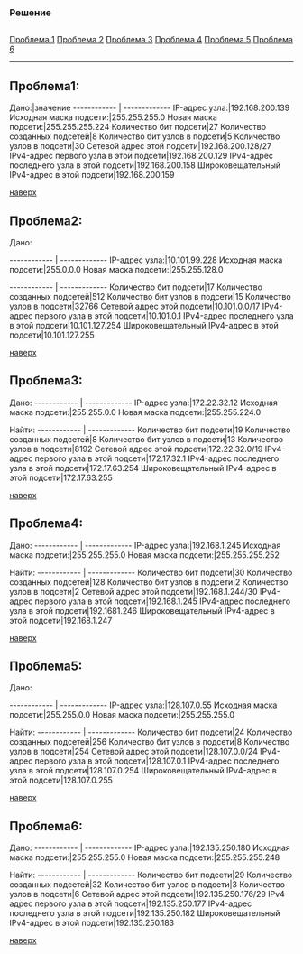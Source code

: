﻿### Решение 
<a name="0"><h2> </h2></a>
[Проблема 1](#1)
[Проблема 2](#2)
[Проблема 3](#3)
[Проблема 4](#4)
[Проблема 5](#5)
[Проблема 6](#6)

----
<a name="1"><h2>Проблема1: </h2></a>
Дано:|значение
------------ | -------------
IP-адрес узла:|192.168.200.139
Исходная маска подсети:|255.255.255.0
Новая маска подсети:|255.255.255.224
Количество бит подсети|27
Количество созданных подсетей|8
Количество бит узлов в подсети|5
Количество узлов в подсети|30
Сетевой адрес этой подсети|192.168.200.128/27
IPv4-адрес первого узла в этой подсети|192.168.200.129
IPv4-адрес последнего узла в этой подсети|192.168.200.158
Широковещательный IPv4-адрес в этой подсети|192.168.200.159


 [наверх](#0)

<a name="2"><h2>Проблема2: </h2></a>
Дано:

------------ | -------------
IP-адрес узла:|10.101.99.228
Исходная маска подсети:|255.0.0.0
Новая маска подсети:|255.255.128.0


------------ | -------------
Количество бит подсети|17
Количество созданных подсетей|512
Количество бит узлов в подсети|15
Количество узлов в подсети|32766
Сетевой адрес этой подсети|10.101.0.0/17
IPv4-адрес первого узла в этой подсети|10.101.0.1
IPv4-адрес последнего узла в этой подсети|10.101.127.254
Широковещательный IPv4-адрес в этой подсети|10.101.127.255

 [наверх](#0)

<a name="3"><h2>Проблема3: </h2></a>
Дано:
------------ | -------------
IP-адрес узла:|172.22.32.12
Исходная маска подсети:|255.255.0.0
Новая маска подсети:|255.255.224.0

Найти:
------------ | -------------
Количество бит подсети|19
Количество созданных подсетей|8
Количество бит узлов в подсети|13
Количество узлов в подсети|8192
Сетевой адрес этой подсети|172.22.32.0/19
IPv4-адрес первого узла в этой подсети|172.17.32.1
IPv4-адрес последнего узла в этой подсети|172.17.63.254
Широковещательный IPv4-адрес в этой подсети|172.17.63.255


 [наверх](#0)

<a name="4"><h2>Проблема4: </h2></a>
Дано:
------------ | -------------
IP-адрес узла:|192.168.1.245
Исходная маска подсети:|255.255.255.0
Новая маска подсети:|255.255.255.252

Найти:
------------ | -------------
Количество бит подсети|30
Количество созданных подсетей|128
Количество бит узлов в подсети|2
Количество узлов в подсети|2
Сетевой адрес этой подсети|192.168.1.244/30
IPv4-адрес первого узла в этой подсети|192.168.1.245
IPv4-адрес последнего узла в этой подсети|192.1681.246
Широковещательный IPv4-адрес в этой подсети|192.168.1.247


 [наверх](#0)

<a name="5"><h2>Проблема5: </h2></a>
Дано:

------------ | -------------
IP-адрес узла:|128.107.0.55
Исходная маска подсети:|255.255.0.0
Новая маска подсети:|255.255.255.0

Найти:
------------ | -------------
Количество бит подсети|24
Количество созданных подсетей|256
Количество бит узлов в подсети|8
Количество узлов в подсети|254
Сетевой адрес этой подсети|128.107.0.0/24
IPv4-адрес первого узла в этой подсети|128.107.0.1
IPv4-адрес последнего узла в этой подсети|128.107.0.254
Широковещательный IPv4-адрес в этой подсети|128.107.0.255


 [наверх](#0)

<a name="6"><h2>Проблема6: </h2></a>
Дано:
------------ | -------------
IP-адрес узла:|192.135.250.180
Исходная маска подсети:|255.255.255.0
Новая маска подсети:|255.255.255.248

Найти:
------------ | -------------
Количество бит подсети|29
Количество созданных подсетей|32
Количество бит узлов в подсети|3
Количество узлов в подсети|6
Сетевой адрес этой подсети|192.135.250.176/29
IPv4-адрес первого узла в этой подсети|192.135.250.177
IPv4-адрес последнего узла в этой подсети|192.135.250.182
Широковещательный IPv4-адрес в этой подсети|192.135.250.183


 [наверх](#0)